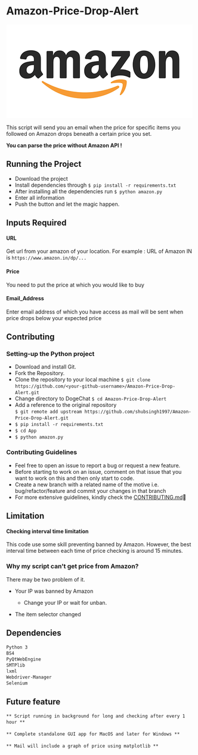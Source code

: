 # Amazon-Price-Drop-Alert

![](./images/icon.png)

This script will send you an email when the price for specific items you followed on Amazon drops beneath a certain price you set.


**You can parse the price without Amazon API !**

## Running the Project 
* Download the project
* Install dependencies through `$ pip install -r requirements.txt `
* After installing all the dependencies run `$ python amazon.py`
* Enter all information
* Push the button and let the magic happen.

## Inputs Required
#### URL
Get url from your amazon of your location. For example : URL of Amazon IN is `https://www.amazon.in/dp/...`
 

#### Price
You need to put the price at which you would like to buy

#### Email_Address
Enter email address of which you have access as mail will be sent when price drops below your expected price


## Contributing

### Setting-up the Python project 
* Download and install Git.
* Fork the Repository.
* Clone the repository to your local machine `$ git clone https://github.com/<your-github-username>/Amazon-Price-Drop-Alert.git`
* Change directory to DogeChat `$ cd Amazon-Price-Drop-Alert`
* Add a reference to the original repository  
   `$ git remote add upstream https://github.com/shubsingh1997/Amazon-Price-Drop-Alert.git`
* `$ pip install -r requirements.txt`
* `$ cd App`
* `$ python amazon.py`
### Contributing Guidelines 
  * Feel free to open an issue to report a bug or request a new feature.
  * Before starting to work on an issue, comment on that issue that you want to work on this and then only start to code.
  * Create a new branch with a related name of the motive i.e. bug/refactor/feature and commit your changes in that branch
  * For more extensive guidelines, kindly check the [CONTRIBUTING.md](https://github.com/shubsingh1997/Amazon-Price-Drop-Alert/blob/master/CONTRIBUTING.md)🤝

## Limitation
#### Checking interval time limitation
This code use some skill preventing banned by Amazon. However, the best interval time between each time of price checking is around 15 minutes.

### Why my script can't get price from Amazon?
There may be two problem of it.

* Your IP was banned by Amazon

	* Change your IP or wait for unban.


* The item selector changed


## Dependencies
```text
Python 3
BS4
PyQtWebEngine
SMTPlib
lxml
Webdriver-Manager
Selenium
```

## Future feature
```text
** Script running in background for long and checking after every 1 hour **

** Complete standalone GUI app for MacOS and later for Windows **

** Mail will include a graph of price using matplotlib **
```
